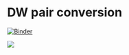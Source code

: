# DW pair conversion

[![Binder](https://mybinder.org/badge_logo.svg)](https://mybinder.org/v2/gh/lang-m/skpm2022/HEAD?labpath=notebook.ipynb)

<a href="https://raw.githubusercontent.com/lang-m/skpm2022/master/notebook.ipynb" download="notebook.ipynb"><img src="https://img.shields.io/badge/download-notebook-blue"></a>
